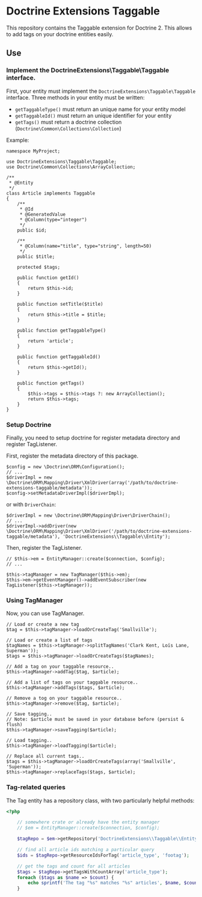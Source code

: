 # Doctrine Extensions Taggable

This repository contains the Taggable extension for Doctrine 2. This allows to add
tags on your doctrine entities easily.


## Use


### Implement the DoctrineExtensions\Taggable\Taggable interface.

First, your entity must implement the `DoctrineExtensions\Taggable\Taggable` interface.
Three methods in your entity must be written:

 * `getTaggableType()` must return an unique name for your entity model
 * `getTaggableId()` must return an unique identifier for your entity
 * `getTags()` must return a doctrine collection (`Doctrine\Common\Collections\Collection`)


Example:

    namespace MyProject;

    use DoctrineExtensions\Taggable\Taggable;
    use Doctrine\Common\Collections\ArrayCollection;

    /**
     * @Entity
     */
    class Article implements Taggable
    {
        /**
         * @Id
         * @GeneratedValue
         * @Column(type="integer")
         */
        public $id;

        /**
         * @Column(name="title", type="string", length=50)
         */
        public $title;

        protected $tags;

        public function getId()
        {
            return $this->id;
        }

        public function setTitle($title)
        {
            return $this->title = $title;
        }

        public function getTaggableType()
        {
            return 'article';
        }

        public function getTaggableId()
        {
            return $this->getId();
        }

        public function getTags()
        {
            $this->tags = $this->tags ?: new ArrayCollection();
            return $this->tags;
        }
    }


### Setup Doctrine

Finally, you need to setup doctrine for register metadata directory and register TagListener.


First, register the metadata directory of this package.

    $config = new \Doctrine\ORM\Configuration();
    // ...
    $driverImpl = new \Doctrine\ORM\Mapping\Driver\XmlDriver(array('/path/to/doctrine-extensions-taggable/metadata'));
    $config->setMetadataDriverImpl($driverImpl);

or with `DriverChain`:

    $driverImpl = new \Doctrine\ORM\Mapping\Driver\DriverChain();
    // ...
    $driverImpl->addDriver(new \Doctrine\ORM\Mapping\Driver\XmlDriver('/path/to/doctrine-extensions-taggable/metadata'), 'DoctrineExtensions\\Taggable\\Entity');


Then, register the TagListener.

    // $this->em = EntityManager::create($connection, $config);
    // ...

    $this->tagManager = new TagManager($this->em);
    $this->em->getEventManager()->addEventSubscriber(new TagListener($this->tagManager));


### Using TagManager

Now, you can use TagManager.

    // Load or create a new tag
    $tag = $this->tagManager->loadOrCreateTag('Smallville');

    // Load or create a list of tags
    $tagNames = $this->tagManager->splitTagNames('Clark Kent, Loïs Lane, Superman'));
    $tags = $this->tagManager->loadOrCreateTags($tagNames);

    // Add a tag on your taggable resource..
    $this->tagManager->addTag($tag, $article);

    // Add a list of tags on your taggable resource..
    $this->tagManager->addTags($tags, $article);

    // Remove a tog on your taggable resource..
    $this->tagManager->remove($tag, $article);

    // Save tagging..
    // Note: $article must be saved in your database before (persist & flush)
    $this->tagManager->saveTagging($article);

    // Load tagging..
    $this->tagManager->loadTagging($article);

    // Replace all current tags..
    $tags = $this->tagManager->loadOrCreateTags(array('Smallville', 'Superman'));
    $this->tagManager->replaceTags($tags, $article);

### Tag-related queries

The Tag entity has a repository class, with two particularly helpful methods:

```php
<?php

    // somewhere crate or already have the entity manager
    // $em = EntityManager::create($connection, $config);

    $tagRepo = $em->getRepository('DoctrineExtensions\\Taggable\\Entity\\Tag');

    // find all article ids matching a particular query
    $ids = $tagRepo->getResourceIdsForTag('article_type', 'footag');

    // get the tags and count for all articles
    $tags = $tagRepo->getTagsWithCountArray('article_type');
    foreach ($tags as $name => $count) {
        echo sprintf('The tag "%s" matches "%s" articles', $name, $count);
    }
```